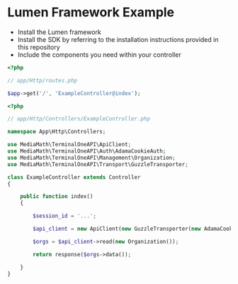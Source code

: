 # Lumen Framework Example

- Install the Lumen framework
- Install the SDK by referring to the installation instructions provided in this repository
- Include the components you need within your controller

```php
<?php

// app/Http/routes.php

$app->get('/', 'ExampleController@index');
```

```php
<?php

// app/Http/Controllers/ExampleController.php

namespace App\Http\Controllers;

use MediaMath\TerminalOneAPI\ApiClient;
use MediaMath\TerminalOneAPI\Auth\AdamaCookieAuth;
use MediaMath\TerminalOneAPI\Management\Organization;
use MediaMath\TerminalOneAPI\Transport\GuzzleTransporter;

class ExampleController extends Controller
{

    public function index()
    {

        $session_id = '...';

        $api_client = new ApiClient(new GuzzleTransporter(new AdamaCookieAuth($session_id)));

        $orgs = $api_client->read(new Organization());

        return response($orgs->data());

    }
}
```